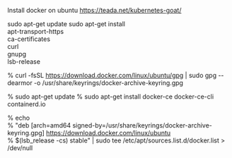 Install docker on ubuntu
https://teada.net/kubernetes-goat/


 sudo apt-get update
 sudo apt-get install \
    apt-transport-https \
    ca-certificates \
    curl \
    gnupg \
    lsb-release

% curl -fsSL https://download.docker.com/linux/ubuntu/gpg | sudo gpg --dearmor -o /usr/share/keyrings/docker-archive-keyring.gpg

% sudo apt-get update
% sudo apt-get install docker-ce docker-ce-cli containerd.io

% echo \
%  "deb [arch=amd64 signed-by=/usr/share/keyrings/docker-archive-keyring.gpg] https://download.docker.com/linux/ubuntu \
%  $(lsb_release -cs) stable" | sudo tee /etc/apt/sources.list.d/docker.list > /dev/null
